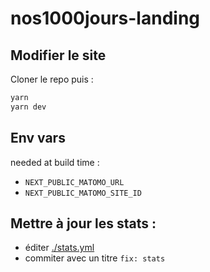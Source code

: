 # nos1000jours-landing

## Modifier le site

Cloner le repo puis :

```sh
yarn
yarn dev
```

## Env vars

needed at build time :

- `NEXT_PUBLIC_MATOMO_URL`
- `NEXT_PUBLIC_MATOMO_SITE_ID`

## Mettre à jour les stats :

 - éditer [./stats.yml](./stats.yml)
 - commiter avec un titre `fix: stats`
